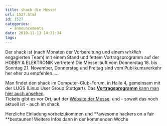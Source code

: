 ```yaml
---
title: shack die Messe!
url: 1527.html
id: 1527
categories:
  - announcements
date: 2010-11-13 14:31:34
tags:
---
```


Der shack ist (nach Monaten der Vorbereitung und einem _wirklich_ engagierten Team) mit einem Stand und fettem Vortragsprogramm auf der HOBBY & ELEKTRONIK vertreten!
 Die Messe läuft vom Donnerstag 18\. bis Sonntag 21\. November, Donnerstag und Freitag sind vom Publikumsverkehr her eher zu empfehlen.....

Man findet den shack  im Computer-Club-Forum, in Halle 4, gemeinsam mit  der LUGS (Linux User Group Stuttgart). Das  [**Vortragsprogramm** kann man hier auch ansehen](https://blog.shackspace.de/wiki/doku.php?id=project:messeauftritt:vortragsprogramm2010).  
Tickets gibt es vor Ort, auf der [Website der Messe](https://www.messeticketservice.de/shop/de/messe.php?PHPSESSID=10kbtnm5kag8p2duc7ckddt7j2&m=112), und - soweit das noch aktuell ist - auch im shack.

Herzliche Einladung vorbeizukommen und   **awesome hackers on a fair **bestaunen! 
Weitere Infos dann in der kommenden Woche